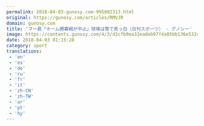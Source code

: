 ```yaml
---
permalink: 2018-04-03-gunosy.com-995802313.html
original: https://gunosy.com/articles/RMVJR
domain: gunosy.com
title: 'マー君「ホーム開幕戦が中止」球場は雪で真っ白（日刊スポーツ） - グノシー'
image: https://contents.gunosy.com/4/3/d2cfb9ea32eadeb97f4a85bb136e532c_content.jpg
date: 2018-04-03 01:15:28
category: sport
translations: 
 - 'en'
 - 'es'
 - 'de'
 - 'ru'
 - 'fr'
 - 'it'
 - 'zh-CN'
 - 'zh-TW'
 - 'ar'
 - 'pt'
 - 'hy'
---
```


